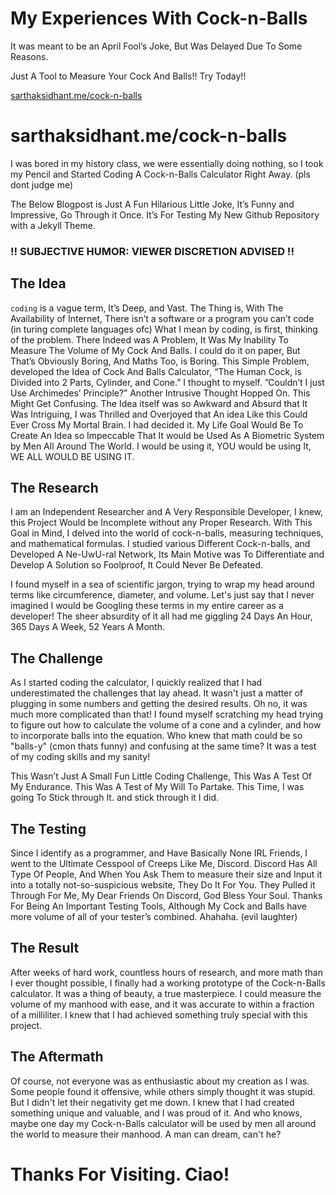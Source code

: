 
# My Experiences With Cock-n-Balls

It was meant to be an April Fool’s Joke, But Was Delayed Due To Some Reasons.

Just A Tool to Measure Your Cock And Balls!! Try Today!!

[sarthaksidhant.me/cock-n-balls](http://sarthaksidhant.me/cock-n-balls)

# sarthaksidhant.me/cock-n-balls

I was bored in my history class, we were essentially doing nothing, so I took my Pencil and Started Coding A Cock-n-Balls Calculator Right Away. (pls dont judge me)

The Below Blogpost is Just A Fun Hilarious Little Joke, It’s Funny and Impressive, Go Through it Once. It’s For Testing My New Github Repository with a Jekyll Theme.

### !! SUBJECTIVE HUMOR: VIEWER DISCRETION ADVISED !!

## The Idea

`coding` is a vague term, It’s Deep, and Vast. The Thing is, With The Availability of Internet, There isn’t a software or a program you can’t code (in turing complete languages ofc)
What I mean by coding, is first, thinking of the problem. There Indeed was A Problem, It Was My Inability To Measure The Volume of My Cock And Balls. I could do it on paper, But That’s Obviously Boring, And Maths Too, is Boring. This Simple Problem, developed the Idea of Cock And Balls Calculator, “The Human Cock, is Divided into 2 Parts, Cylinder, and Cone.” I thought to myself.
”Couldn’t I just Use Archimedes’ Principle?” Another Intrusive Thought Hopped On. This Might Get Confusing. The Idea itself was so Awkward and Absurd that It Was Intriguing, I was Thrilled and Overjoyed that An idea Like this Could Ever Cross My Mortal Brain. I had decided it. My Life Goal Would Be To Create An Idea so Impeccable That It would be Used As A Biometric System by Men All Around The World. I would be using it, YOU would be using It, WE ALL WOULD BE USING IT.

## The Research

I am an Independent Researcher and A Very Responsible Developer, I knew, this Project Would be Incomplete without any Proper Research. With This Goal in Mind, I delved into the world of cock-n-balls, measuring techniques, and mathematical formulas. I studied various Different Cock-n-balls, and Developed A Ne-UwU-ral Network, Its Main Motive was To Differentiate and Develop A Solution so Foolproof, It Could Never Be Defeated.

I found myself in a sea of scientific jargon, trying to wrap my head around terms like circumference, diameter, and volume. Let's just say that I never imagined I would be Googling these terms in my entire career as a developer! The sheer absurdity of it all had me giggling 24 Days An Hour, 365 Days A Week, 52 Years A Month.

## The Challenge

As I started coding the calculator, I quickly realized that I had underestimated the challenges that lay ahead. It wasn't just a matter of plugging in some numbers and getting the desired results. Oh no, it was much more complicated than that! I found myself scratching my head trying to figure out how to calculate the volume of a cone and a cylinder, and how to incorporate balls into the equation. Who knew that math could be so "balls-y" (cmon thats funny) and confusing at the same time? It was a test of my coding skills and my sanity!

This Wasn’t Just A Small Fun Little Coding Challenge, This Was A Test Of My Endurance. This Was A Test of My Will To Partake. This Time, I was going To Stick through It. and stick through it I did.

## The Testing

Since I identify as a programmer, and Have Basically None IRL Friends, I went to the Ultimate Cesspool of Creeps Like Me, Discord. Discord Has All Type Of People, And When You Ask Them to measure their size and Input it into a totally not-so-suspicious website, They Do It For You. They Pulled it Through For Me, My Dear Friends On Discord, God Bless Your Soul. Thanks For Being An Important Testing Tools, Although My Cock and Balls have more volume of all of your tester’s combined. Ahahaha. (evil laughter)

## The Result

After weeks of hard work, countless hours of research, and more math than I ever thought possible, I finally had a working prototype of the Cock-n-Balls calculator. It was a thing of beauty, a true masterpiece. I could measure the volume of my manhood with ease, and it was accurate to within a fraction of a milliliter. I knew that I had achieved something truly special with this project.

## The Aftermath

Of course, not everyone was as enthusiastic about my creation as I was. Some people found it offensive, while others simply thought it was stupid. But I didn't let their negativity get me down. I knew that I had created something unique and valuable, and I was proud of it. And who knows, maybe one day my Cock-n-Balls calculator will be used by men all around the world to measure their manhood. A man can dream, can't he?

# Thanks For Visiting. Ciao!
